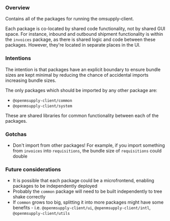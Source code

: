 ### Overview

Contains all of the packages for running the omsupply-client.

Each package is co-located by shared code functionality, not by shared GUI space. For instance, inbound and outbound shipment functionality is within the `invoices` package, as there is shared logic and code between these packages. However, they're located in separate places in the UI.

### Intentions

The intention is that packages have an explicit boundary to ensure bundle sizes are kept minimal by reducing the chance of accidental imports increasing bundle sizes.

The only packages which should be imported by any other package are:

- `@openmsupply-client/common`
- `@openmsupply-client/system`

These are shared libraries for common functionality between each of the packages.

### Gotchas

- Don't import from other packages! For example, if you import something from `invoices` into `requisitions`, the bundle size of `requisitions` could double

### Future considerations

- It is possible that each package could be a microfrontend, enabling packages to be independently deployed
- Probably the `common` package will need to be built independently to tree shake correctly
- If `common` grows too big, splitting it into more packages might have some benefits - i.e. `@openmsupply-client/ui`, `@openmsupply-client/intl`, `@openmsupply-client/utils`
